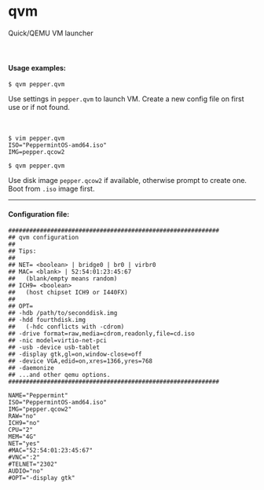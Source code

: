 # qvm
Quick/QEMU VM launcher
<br><br><br>
#### Usage examples:
```
$ qvm pepper.qvm
```
Use settings in `pepper.qvm` to launch VM. Create a new config file on first use or if not found. 
<br><br><br>
```
$ vim pepper.qvm
ISO="PeppermintOS-amd64.iso"
IMG=pepper.qcow2

$ qvm pepper.qvm
```
Use disk image `pepper.qcow2` if available, otherwise prompt to create one. Boot from `.iso` image first.

---

#### Configuration file:
```
############################################################
## qvm configuration
##
## Tips:
##
## NET= <boolean> | bridge0 | br0 | virbr0
## MAC= <blank> | 52:54:01:23:45:67
##   (blank/empty means random)
## ICH9= <boolean>
##   (host chipset ICH9 or I440FX)
##
## OPT=
## -hdb /path/to/seconddisk.img
## -hdd fourthdisk.img
##   (-hdc conflicts with -cdrom)
## -drive format=raw,media=cdrom,readonly,file=cd.iso
## -nic model=virtio-net-pci
## -usb -device usb-tablet
## -display gtk,gl=on,window-close=off
## -device VGA,edid=on,xres=1366,yres=768
## -daemonize
## ...and other qemu options.
############################################################

NAME="Peppermint"
ISO="PeppermintOS-amd64.iso"
IMG="pepper.qcow2"
RAW="no"
ICH9="no"
CPU="2"
MEM="4G"
NET="yes"
#MAC="52:54:01:23:45:67"
#VNC=":2"
#TELNET="2302"
AUDIO="no"
#OPT="-display gtk"
```
